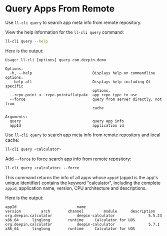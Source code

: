 <!--
SPDX-FileCopyrightText: 2023 UnionTech Software Technology Co., Ltd.

SPDX-License-Identifier: LGPL-3.0-or-later
-->

# Query Apps From Remote

Use `ll-cli query` to search app meta info from remote repository.

View the help information for the `ll-cli query` command:

```bash
ll-cli query --help
```

Here is the output:

```text
Usage: ll-cli [options] query com.deepin.demo

Options:
  -h, --help                           Displays help on commandline options.
  --help-all                           Displays help including Qt specific
                                       options.
  --repo-point <--repo-point=flatpak>  app repo type to use
  --force                              query from server directly, not from
                                       cache

Arguments:
  query                                query app info
  appId                                application id
```

Use `ll-cli query` to search app meta info from remote repository and local cache:

```bash
ll-cli query <calculator>
```

Add `--force` to force search app info from remote repository:

```bash
ll-cli query <calculator> --force
```

This command returns the info of all apps whose `appid` (appid is the app's unique identifier) contains the keyword "calculator", including the complete `appid`, application name, version, CPU architecture and descriptions.

Here is the output:

```text
appId                           name                            version         arch        channel         module      description
org.deepin.calculator           deepin-calculator               5.5.23          x86_64      linglong        runtime     Calculator for UOS
org.deepin.calculator           deepin-calculator               5.7.1           x86_64      linglong        runtime     Calculator for UOS
```
